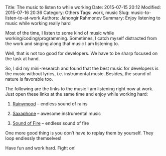Title: The music to listen to while working
Date: 2015-07-15 20:12
Modified: 2015-07-16 20:36
Category: Others
Tags: work, music
Slug: music-to-listen-to-at-work
Authors: Jahongir Rahmonov
Summary: Enjoy listening to music while working really hard 

Most of the time, I listen to some kind of music while working/coding/programming. 
Sometimes, I catch myself distracted from the work and singing along that music I am listening to.

Well, that is not too good for developers. We have to be sharp focused on the task at hand.

So, I did my mini-research and found that the best music for developers is the music without lyrics, i.e. 
instrumental music. Besides, the sound of nature is favorable too.

The following are the links to the music I am listening right now at work. Just open these links at the same time 
and enjoy while working hard:

1. [Rainymood](http://www.rainymood.com/)  – endless sound of rains

2. [Saxaphone](http://endlessvideo.com/watch?v=HMnrl0tmd3k) – awesome instrumental music

3. [Sound of Fire](http://endlessvideo.com/watch?v=DIx3aMRDUL4) – endless sound of fire

One more good thing is you don’t have to replay them by yourself. They loop endlessly themselves!

Have fun and work hard. Fight on!
